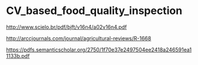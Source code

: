 # CV_based_food_quality_inspection

http://www.scielo.br/pdf/bjft/v16n4/a02v16n4.pdf

http://arccjournals.com/journal/agricultural-reviews/R-1668

https://pdfs.semanticscholar.org/2750/1f70e37e2497504ee2418a246591ea11133b.pdf

